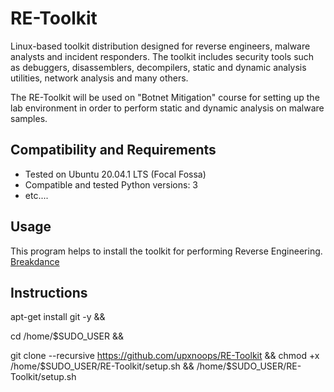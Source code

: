  RE-Toolkit
============

Linux-based toolkit distribution designed for reverse engineers, malware analysts and incident responders. The toolkit includes security tools such as debuggers, disassemblers, decompilers, static and dynamic analysis utilities, network analysis and many others. 

The RE-Toolkit will be used on "Botnet Mitigation" course for setting up the lab environment in order to perform static and dynamic analysis on malware samples.
 

Compatibility and Requirements
------------------------------
* Tested on Ubuntu 20.04.1 LTS (Focal Fossa)
* Compatible and tested Python versions: 3
* etc....

Usage
-----
This program helps to install the toolkit for performing Reverse Engineering. 
[Breakdance](https://breakdance.github.io/breakdance/)

Instructions
-----


apt-get install git -y && 

cd /home/$SUDO_USER && 


git clone --recursive https://github.com/upxnoops/RE-Toolkit && chmod +x /home/$SUDO_USER/RE-Toolkit/setup.sh && /home/$SUDO_USER/RE-Toolkit/setup.sh
